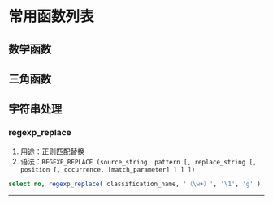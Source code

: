 # 常用函数列表

## 数学函数



## 三角函数







## 字符串处理

### regexp_replace

1. 用途：正则匹配替换
2. 语法：``REGEXP_REPLACE (source_string, pattern [, replace_string [, position [, occurrence, [match_parameter] ] ] ])``

```sql
select no, regexp_replace( classification_name, '（\w+）', '\1', 'g' )  from erp_project_file_model_list
```





------



[参考来源]: https://blog.csdn.net/sun5769675/article/details/50628979	"postgresql常用"